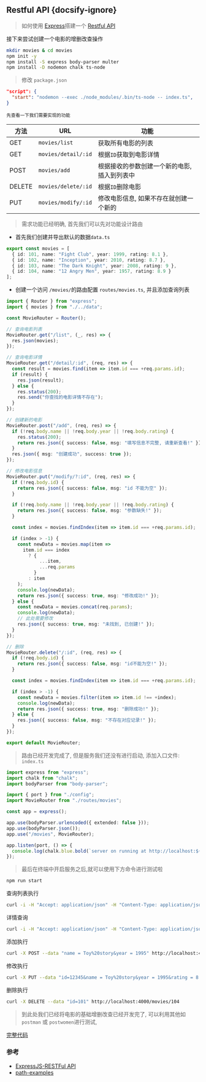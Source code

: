 ## Restful API {docsify-ignore}

> 如何使用 [Express](https://expressjs.com/)搭建一个 [Restful API](https://www.tutorialspoint.com/expressjs/expressjs_restful_apis.htm)

接下来尝试创建一个电影的增删改查操作

```bash
mkdir movies & cd movies
npm init -y
npm install -S express body-parser multer
npm install -D nodemon chalk ts-node
```

> 修改 `package.json`

```json
"script": {
  "start": "nodemon --exec ./node_modules/.bin/ts-node -- index.ts",
}
```

`先查看一下我们需要实现的功能`

| 方法   | URL                 | 功能                                         |
| ------ | ------------------- | -------------------------------------------- |
| GET    | `movies/list`       | 获取所有电影的列表                           |
| GET    | `movies/detail/:id` | 根据`ID`获取到电影详情                       |
| POST   | `movies/add`        | 根据接收的参数创建一个新的电影, 插入到列表中 |
| DELETE | `movies/delete/:id` | 根据`ID`删除电影                             |
| PUT    | `movies/modify/:id` | 修改电影信息, 如果不存在就创建一个新的       |

> 需求功能已经明确, 首先我们可以先对功能设计路由

- 首先我们创建并导出默认的数据`data.ts`

```ts
export const movies = [
  { id: 101, name: "Fight Club", year: 1999, rating: 8.1 },
  { id: 102, name: "Inception", year: 2010, rating: 8.7 },
  { id: 103, name: "The Dark Knight", year: 2008, rating: 9 },
  { id: 104, name: "12 Angry Men", year: 1957, rating: 8.9 }
];
```

- 创建一个访问 `/movies/`的路由配置 `routes/movies.ts`, 并且添加查询列表

```ts
import { Router } from "express";
import { movies } from "./../data";

const MovieRouter = Router();

// 查询电影列表
MovieRouter.get("/list", (_, res) => {
  res.json(movies);
});

// 查询电影详情
MovieRouter.get("/detail/:id", (req, res) => {
  const result = movies.find(item => item.id === +req.params.id);
  if (result) {
    res.json(result);
  } else {
    res.status(200);
    res.send("你查找的电影详情不存在");
  }
});

// 创建新的电影
MovieRouter.post("/add", (req, res) => {
  if (!req.body.name || !req.body.year || !req.body.rating) {
    res.status(200);
    return res.json({ success: false, msg: "填写信息不完整, 请重新查看!" });
  }
  res.json({ msg: "创建成功", success: true });
});

// 修改电影信息
MovieRouter.put("/modify/?:id", (req, res) => {
  if (!req.body.id) {
    return res.json({ success: false, msg: "id 不能为空" });
  }

  if (!req.body.name || !req.body.year || !req.body.rating) {
    return res.json({ success: false, msg: "参数缺失!" });
  }

  const index = movies.findIndex(item => item.id === +req.params.id);

  if (index > -1) {
    const newData = movies.map(item =>
      item.id === index
        ? {
            ...item,
            ...req.params
          }
        : item
    );
    console.log(newData);
    return res.json({ success: true, msg: "修改成功!" });
  } else {
    const newData = movies.concat(req.params);
    console.log(newData);
    // 此处需要修改
    res.json({ success: true, msg: "未找到, 已创建!" });
  }
});

// 删除
MovieRouter.delete("/:id", (req, res) => {
  if (!req.body.id) {
    return res.json({ success: false, msg: "id不能为空!" });
  }

  const index = movies.findIndex(item => item.id === +req.params.id);

  if (index > -1) {
    const newData = movies.filter(item => item.id !== +index);
    console.log(newData);
    return res.json({ success: true, msg: "删除成功!" });
  } else {
    res.json({ success: false, msg: "不存在对应记录!" });
  }
});

export default MovieRouter;
```

> 路由已经开发完成了, 但是服务我们还没有进行启动, 添加入口文件: `index.ts`

```ts
import express from "express";
import chalk from "chalk";
import bodyParser from "body-parser";

import { port } from "./config";
import MovieRouter from "./routes/movies";

const app = express();

app.use(bodyParser.urlencoded({ extended: false }));
app.use(bodyParser.json());
app.use("/movies", MovieRouter);

app.listen(port, () => {
  console.log(chalk.blue.bold(`server on running at http://localhost:${port}`));
});
```

> 最后在终端中开启服务之后,就可以使用下方命令进行测试啦

```bash
npm run start
```

查询列表执行

```bash
curl -i -H "Accept: application/json" -H "Content-Type: application/json" -X GET localhost:4000/movies/list

```

详情查询

```bash
curl -i -H "Accept: application/json" -H "Content-Type: application/json" -X GET localhost:4000/movies/detail/101

```

添加执行

```bash
curl -X POST --data "name = Toy%20story&year = 1995" http://localhost:4000/movies/add
```

修改执行

```bash
curl -X PUT --data "id=12345&name = Toy%20story&year = 1995&rating = 8.5" http://localhost:4000/movies/modify/1
```

删除执行

```bash
curl -X DELETE --data "id=101" http://localhost:4000/movies/104
```

> 到此处我们已经将电影的基础增删改查已经开发完了, 可以利用其他如 `postman` 或 `postwomen`进行测试,

[完整代码](https://github.com/niexiaofei1988/learning/tree/master/examples/express/restful)

### 参考

- [ExpressJS-RESTFul API](https://www.tutorialspoint.com/expressjs/expressjs_restful_apis.htm)
- [path-examples](https://expressjs.com/zh-cn/4x/api.html#path-examples)
